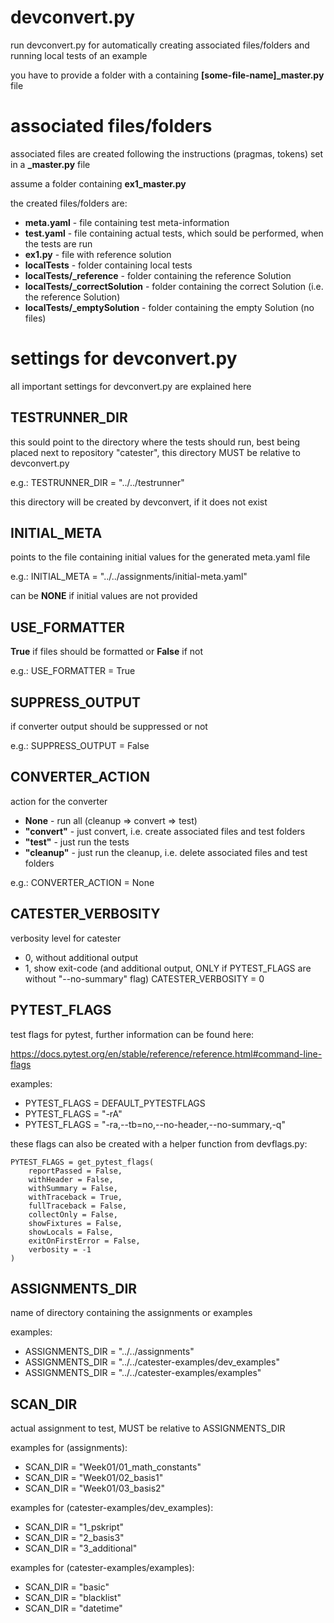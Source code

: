 # devconvert.py

run devconvert.py for automatically creating associated files/folders and running local tests of an example

you have to provide a folder with a containing **[some-file-name]_master.py** file

# associated files/folders
associated files are created following the instructions (pragmas, tokens) set in a **_master.py** file

assume a folder containing **ex1_master.py**

the created files/folders are:
- **meta.yaml** - file containing test meta-information
- **test.yaml** - file containing actual tests, which sould be performed, when the tests are run
- **ex1.py** - file with reference solution
- **localTests** - folder containing local tests
- **localTests/_reference** - folder containing the reference Solution
- **localTests/_correctSolution** - folder containing the correct Solution (i.e. the reference Solution)
- **localTests/_emptySolution** - folder containing the empty Solution (no files)

# settings for devconvert.py
all important settings for devconvert.py are explained here

## TESTRUNNER_DIR

this sould point to the directory where the tests should run, best being placed next to repository "catester", this directory MUST be relative to devconvert.py

e.g.: TESTRUNNER_DIR = "../../testrunner"

this directory will be created by devconvert, if it does not exist

## INITIAL_META
points to the file containing initial values for the generated meta.yaml file

e.g.: INITIAL_META = "../../assignments/initial-meta.yaml"

can be **NONE** if initial values are not provided

## USE_FORMATTER
**True** if files should be formatted or **False** if not

e.g.: USE_FORMATTER = True

## SUPPRESS_OUTPUT
if converter output should be suppressed or not

e.g.: SUPPRESS_OUTPUT = False

## CONVERTER_ACTION
action for the converter
- **None** - run all (cleanup => convert => test)
- **"convert"** - just convert, i.e. create associated files and test folders
- **"test"** - just run the tests
- **"cleanup"** - just run the cleanup, i.e. delete associated files and test folders

e.g.: CONVERTER_ACTION = None

## CATESTER_VERBOSITY
verbosity level for catester
- 0, without additional output
- 1, show exit-code (and additional output, ONLY if PYTEST_FLAGS are without "--no-summary" flag)
CATESTER_VERBOSITY = 0

## PYTEST_FLAGS
test flags for pytest, further information can be found here:

https://docs.pytest.org/en/stable/reference/reference.html#command-line-flags

examples:
- PYTEST_FLAGS = DEFAULT_PYTESTFLAGS
- PYTEST_FLAGS = "-rA"
- PYTEST_FLAGS = "-ra,--tb=no,--no-header,--no-summary,-q"

these flags can also be created with a helper function from devflags.py:
```
PYTEST_FLAGS = get_pytest_flags(
    reportPassed = False,
    withHeader = False,
    withSummary = False,
    withTraceback = True,
    fullTraceback = False,
    collectOnly = False,
    showFixtures = False,
    showLocals = False,
    exitOnFirstError = False,
    verbosity = -1
)
```

## ASSIGNMENTS_DIR
name of directory containing the assignments or examples

examples:
- ASSIGNMENTS_DIR = "../../assignments"
- ASSIGNMENTS_DIR = "../../catester-examples/dev_examples"
- ASSIGNMENTS_DIR = "../../catester-examples/examples"

## SCAN_DIR
actual assignment to test, MUST be relative to ASSIGNMENTS_DIR

examples for (assignments):
- SCAN_DIR = "Week01/01_math_constants"
- SCAN_DIR = "Week01/02_basis1"
- SCAN_DIR = "Week01/03_basis2"

examples for (catester-examples/dev_examples):
- SCAN_DIR = "1_pskript"
- SCAN_DIR = "2_basis3"
- SCAN_DIR = "3_additional"

examples for (catester-examples/examples):
- SCAN_DIR = "basic"
- SCAN_DIR = "blacklist"
- SCAN_DIR = "datetime"
